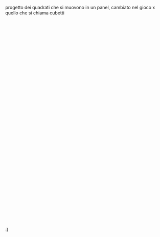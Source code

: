 progetto dei quadrati che si muovono in un panel, cambiato nel gioco x quello che si chiama cubetti
 ⠀
 ⠀
 <br><br><br><br><br><br><br><br><br><br><br><br><br><br><br><br><br><br><br><br><br><br><br><br><br><br><br><br><br><br><br><br><br><br><br><br><br><br><br>
 
:)
